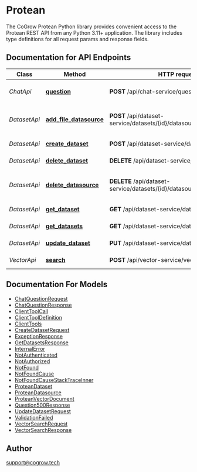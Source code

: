 # Protean
The CoGrow Protean Python library provides convenient access to the Protean REST API from any Python 3.11+ application.
The library includes type definitions for all request params and response fields.

## Documentation for API Endpoints

Class | Method | HTTP request | Description
------------ | ------------- | ------------- | -------------
*ChatApi* | [**question**](docs/ChatApi.md#question) | **POST** /api/chat-service/question | RAG enabled text completion.
*DatasetApi* | [**add_file_datasource**](docs/DatasetApi.md#add_file_datasource) | **POST** /api/dataset-service/datasets/{id}/datasources | Add file datasource to the dataset.
*DatasetApi* | [**create_dataset**](docs/DatasetApi.md#create_dataset) | **POST** /api/dataset-service/datasets | Create dataset.
*DatasetApi* | [**delete_dataset**](docs/DatasetApi.md#delete_dataset) | **DELETE** /api/dataset-service/datasets/{id} | Delete dataset.
*DatasetApi* | [**delete_datasource**](docs/DatasetApi.md#delete_datasource) | **DELETE** /api/dataset-service/datasets/{id}/datasources/{datasourceId} | Delete datasource in the dataset.
*DatasetApi* | [**get_dataset**](docs/DatasetApi.md#get_dataset) | **GET** /api/dataset-service/datasets/{id} | Get datasource.
*DatasetApi* | [**get_datasets**](docs/DatasetApi.md#get_datasets) | **GET** /api/dataset-service/datasets | Get datasources.
*DatasetApi* | [**update_dataset**](docs/DatasetApi.md#update_dataset) | **PUT** /api/dataset-service/datasets/{id} | Update dataset.
*VectorApi* | [**search**](docs/VectorApi.md#search) | **POST** /api/vector-service/vectors/search | Search in vector store


## Documentation For Models

 - [ChatQuestionRequest](docs/ChatQuestionRequest.md)
 - [ChatQuestionResponse](docs/ChatQuestionResponse.md)
 - [ClientToolCall](docs/ClientToolCall.md)
 - [ClientToolDefinition](docs/ClientToolDefinition.md)
 - [ClientTools](docs/ClientTools.md)
 - [CreateDatasetRequest](docs/CreateDatasetRequest.md)
 - [ExceptionResponse](docs/ExceptionResponse.md)
 - [GetDatasetsResponse](docs/GetDatasetsResponse.md)
 - [InternalError](docs/InternalError.md)
 - [NotAuthenticated](docs/NotAuthenticated.md)
 - [NotAuthorized](docs/NotAuthorized.md)
 - [NotFound](docs/NotFound.md)
 - [NotFoundCause](docs/NotFoundCause.md)
 - [NotFoundCauseStackTraceInner](docs/NotFoundCauseStackTraceInner.md)
 - [ProteanDataset](docs/ProteanDataset.md)
 - [ProteanDatasource](docs/ProteanDatasource.md)
 - [ProteanVectorDocument](docs/ProteanVectorDocument.md)
 - [Question500Response](docs/Question500Response.md)
 - [UpdateDatasetRequest](docs/UpdateDatasetRequest.md)
 - [ValidationFailed](docs/ValidationFailed.md)
 - [VectorSearchRequest](docs/VectorSearchRequest.md)
 - [VectorSearchResponse](docs/VectorSearchResponse.md)


## Author

support@cogrow.tech


